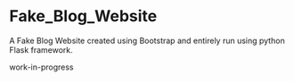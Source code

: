 # Fake_Blog_Website

A Fake Blog Website created using Bootstrap and entirely run using python Flask framework.

work-in-progress
